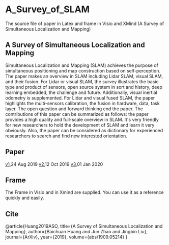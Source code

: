 # A_Survey_of_SLAM
The source file of paper in Latex and frame in Visio and XMind (A Survey of Simultaneous Localization and Mapping)

## A Survey of Simultaneous Localization and Mapping
Simultaneous Localization and Mapping (SLAM) achieves the purpose of simultaneous positioning and map construction based on self-perception. The paper makes an overview in SLAM including Lidar SLAM, visual SLAM, and their fusion. For Lidar or visual SLAM, the survey illustrates the basic type and product of sensors, open source system in sort and history, deep learning embedded, the challenge and future. Additionally, visual inertial odometry is supplemented. For Lidar and visual fused SLAM, the paper highlights the multi-sensors calibration, the fusion in hardware, data, task layer. The open question and forward thinking end the paper. The contributions of this paper can be summarized as follows: the paper provides a high quality and full-scale overview in SLAM. It's very friendly for new researchers to hold the development of SLAM and learn it very obviously. Also, the paper can be considered as dictionary for experienced researchers to search and find new interested orientation.
## Paper
[v1](https://arxiv.org/abs/1909.05214v1),24 Aug 2019
[v2](https://arxiv.org/abs/1909.05214v2),12 Oct 2019
[v3](),01 Jan 2020

## Frame
The Frame in Visio and in Xmind are supplied. You can use it as a reference quickly and easily.

## Cite
@article{Huang2019ASO,
  title={A Survey of Simultaneous Localization and Mapping},
  author={Baichuan Huang and Jun Zhao and Jingbin Liu},
  journal={ArXiv},
  year={2019},
  volume={abs/1909.05214}
}